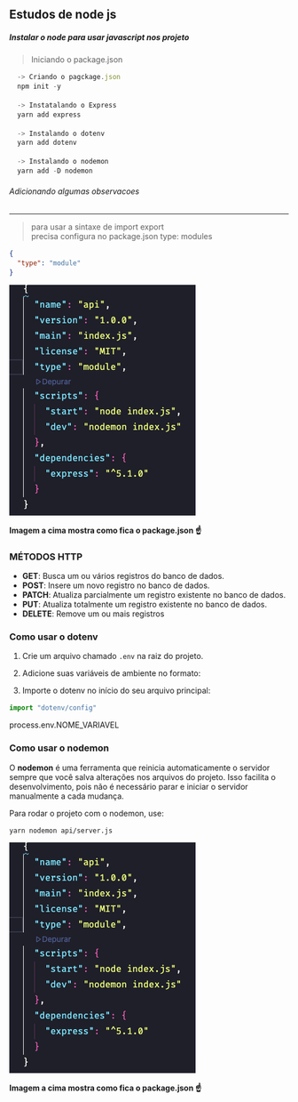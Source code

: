 ## Estudos de node js

##### Instalar o node para usar javascript nos projeto

> Iniciando o package.json

```javascript
  -> Criando o pagckage.json
  npm init -y

  -> Instatalando o Express
  yarn add express

  -> Instalando o dotenv
  yarn add dotenv

  -> Instalando o nodemon
  yarn add -D nodemon

```

###### Adicionando algumas observacoes

---

> para usar a sintaxe de import export<br>
> precisa configura no package.json
> type: modules

```json
{
  "type": "module"
}
```

![alt](./api/assets/img1.png)

**Imagem a cima mostra como fica o package.json ☝️**

### MÉTODOS HTTP

- **GET**: Busca um ou vários registros do banco de dados.
- **POST**: Insere um novo registro no banco de dados.
- **PATCH**: Atualiza parcialmente um registro existente no banco de dados.
- **PUT**: Atualiza totalmente um registro existente no banco de dados.
- **DELETE**: Remove um ou mais registros

### Como usar o dotenv

1. Crie um arquivo chamado `.env` na raiz do projeto.
2. Adicione suas variáveis de ambiente no formato:

3. Importe o dotenv no início do seu arquivo principal:

```javascript
import "dotenv/config"
```

process.env.NOME_VARIAVEL

### Como usar o nodemon

O **nodemon** é uma ferramenta que reinicia automaticamente o servidor sempre que você salva alterações nos arquivos do projeto. Isso facilita o desenvolvimento, pois não é necessário parar e iniciar o servidor manualmente a cada mudança.

Para rodar o projeto com o nodemon, use:

```sh
yarn nodemon api/server.js
```

![alt](./api/assets/img1.png)

**Imagem a cima mostra como fica o package.json ☝️**
